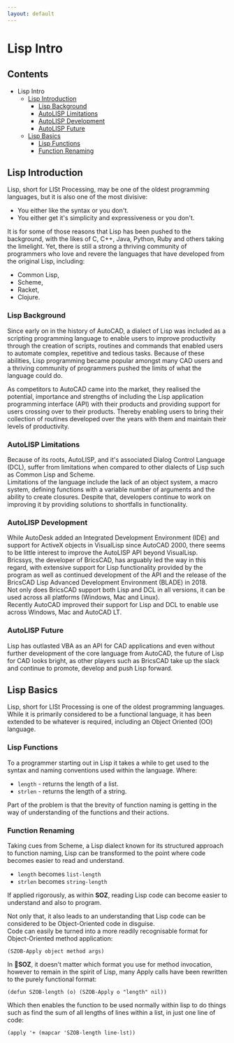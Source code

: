 ```yaml
---
layout: default
---
```



# Lisp Intro

## Contents

- Lisp Intro
  - [Lisp Introduction](#lisp-introduction)
    - [Lisp Background](#lisp-background)
    - [AutoLISP Limitations](#autolisp-limitations)
    - [AutoLISP Development](#autolisp-development)
    - [AutoLISP Future](#autolisp-future)
  - [Lisp Basics](#lisp-basics)
    - [Lisp Functions](#lisp-functions)
    - [Function Renaming](#function-renaming)


## Lisp Introduction

Lisp, short for LISt Processing, may be one of the oldest programming languages, but it is also one of the most divisive:  

- You either like the syntax or you don't.
- You either get it's simplicity and expressiveness or you don't.

It is for some of those reasons that Lisp has been pushed to the background, with the likes of C, C++, Java, Python, Ruby and others taking the limelight. Yet, there is still a strong a thriving community of programmers who love and revere the languages that have developed from the original Lisp, including:

- Common Lisp, 
- Scheme, 
- Racket, 
- Clojure.


### Lisp Background

Since early on in the history of AutoCAD, a dialect of Lisp was included as a scripting programming language to enable users to improve productivity through the creation of scripts, routines and commands that enabled users to automate complex, repetitive and tedious tasks.
Because of these abilities, Lisp programming became popular amongst many CAD users and a thriving community of programmers pushed the limits of what the language could do.  
  
As competitors to AutoCAD came into the market, they realised the potential, importance and strengths of including the Lisp application programming interface (API) with their products and providing support for users crossing over to their products. 
Thereby enabling users to bring their collection of routines developed over the years with them and maintain their levels of productivity.


### AutoLISP Limitations

Because of its roots, AutoLISP, and it's associated Dialog Control Language (DCL), suffer from limitations when compared to other dialects of Lisp such as Common Lisp and Scheme.  
Limitations of the language include the lack of an object system, a macro system, defining functions with a variable number of arguments and the ability to create closures.
Despite that, developers continue to work on improving it by providing solutions to shortfalls in functionality. 


### AutoLISP Development

While AutoDesk added an Integrated Development Environment (IDE) and support for ActiveX objects in VisualLisp since AutoCAD 2000, there seems to be little interest to improve the AutoLISP API beyond VisualLisp.  
Bricssys, the developer of BricsCAD, has arguably led the way in this regard, with extensive support for Lisp functionality provided by the program as well as continued development of the API and the release of the BricsCAD Lisp Advanced Development Environment (BLADE) in 2018.  
Not only does BricsCAD support both Lisp and DCL in all versions, it can be used across all platforms (Windows, Mac and Linux).  
Recently AutoCAD improved their support for Lisp and DCL to enable use across Windows, Mac and AutoCAD LT.  



### AutoLISP Future

Lisp has outlasted VBA as an API for CAD applications and even without further development of the core language from AutoCAD, the future of Lisp for CAD looks bright, as other players such as BricsCAD take up the slack and continue to promote, develop and push Lisp forward.


## Lisp Basics

Lisp, short for LISt Processing is one of the oldest programming languages.<br>
While it is primarily considered to be a functional language, it has been extended to be whatever is required, including an Object Oriented (OO) language.


### Lisp Functions

To a programmer starting out in Lisp it takes a while to get used to the syntax and naming conventions used within the language. Where:

- `length` - returns the length of a list.
- `strlen` - returns the length of a string.

Part of the problem is that the brevity of function naming is getting in the way of understanding of the functions and their actions.


### Function Renaming

Taking cues from Scheme, a Lisp dialect known for its structured approach to function naming, Lisp can be transformed to the point where code becomes easier to read and understand.

- `length` becomes `list-length`
- `strlen` becomes `string-length`

If applied rigorously, as within **SOZ**, reading Lisp code can become easier to understand and also to program. 

Not only that, it also leads to an understanding that Lisp code can be considered to be Object-Oriented code in disguise.  
Code can easily be turned into a more readily recognisable format for Object-Oriented method application:

`(SZOB-Apply object method args)`

In **SOZ**, it doesn't matter which format you use for method invocation, however to remain in the spirit of Lisp, many Apply calls have been rewritten to the purely functional format:

`(defun SZOB-length (o) (SZOB-Apply o "length" nil))`

Which then enables the function to be used normally within lisp to do things such as find the sum of all lengths of lines within a list, in just one line of code:

`(apply '+ (mapcar 'SZOB-length line-lst))`


